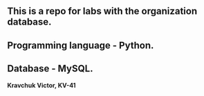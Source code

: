 This is a repo for labs with the organization database. 
---
Programming language - Python. 
---
Database - MySQL. 
---
**Kravchuk Victor, KV-41**